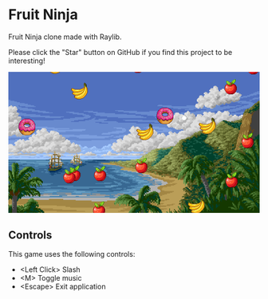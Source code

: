 # Fruit Ninja
Fruit Ninja clone made with Raylib.

Please click the "Star" button on GitHub if you find this project to be interesting!

![alt text](https://github.com/klaytonkowalski/game-fruit-ninja/blob/main/Thumbnail.png?raw=true)

## Controls
This game uses the following controls:
  - \<Left Click> Slash
  - \<M> Toggle music
  - \<Escape\> Exit application
